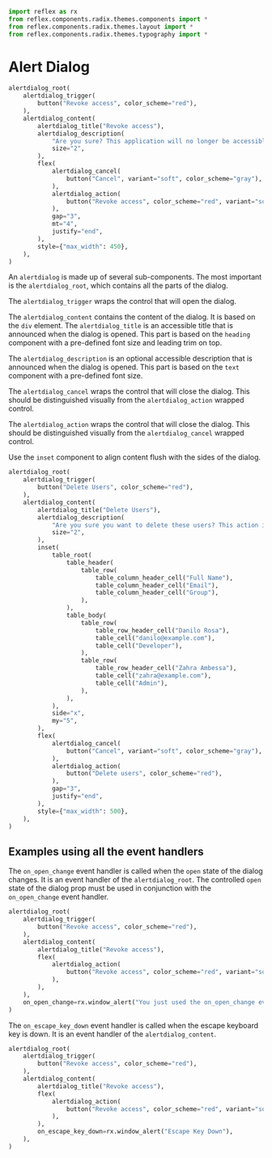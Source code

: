 ```python exec
import reflex as rx
from reflex.components.radix.themes.components import *
from reflex.components.radix.themes.layout import *
from reflex.components.radix.themes.typography import *
```


# Alert Dialog


```python demo
alertdialog_root(
    alertdialog_trigger(
        button("Revoke access", color_scheme="red"),
    ),
    alertdialog_content(
        alertdialog_title("Revoke access"),
        alertdialog_description(
            "Are you sure? This application will no longer be accessible and any existing sessions will be expired.",
            size="2",
        ),
        flex(
            alertdialog_cancel(
                button("Cancel", variant="soft", color_scheme="gray"),
            ),
            alertdialog_action(
                button("Revoke access", color_scheme="red", variant="solid"),
            ),
            gap="3",
            mt="4",
            justify="end",
        ),
        style={"max_width": 450},
    ),
)

```

An `alertdialog` is made up of several sub-components. The most important is the `alertdialog_root`, which contains all the parts of the dialog. 

The `alertdialog_trigger` wraps the control that will open the dialog. 

The `alertdialog_content` contains the content of the dialog. It is based on the `div` element. The `alertdialog_title` is an accessible title that is announced when the dialog is opened. This part is based on the `heading` component with a pre-defined font size and leading trim on top. 

The `alertdialog_description` is an optional accessible description that is announced when the dialog is opened. This part is based on the `text` component with a pre-defined font size. 

The `alertdialog_cancel` wraps the control that will close the dialog. This should be distinguished visually from the `alertdialog_action` wrapped control. 

The `alertdialog_action` wraps the control that will close the dialog. This should be distinguished visually from the `alertdialog_cancel` wrapped control.




Use the `inset` component to align content flush with the sides of the dialog.


```python demo
alertdialog_root(
    alertdialog_trigger(
        button("Delete Users", color_scheme="red"),
    ),
    alertdialog_content(
        alertdialog_title("Delete Users"),
        alertdialog_description(
            "Are you sure you want to delete these users? This action is permanent and cannot be undone.",
            size="2",
        ),
        inset(
            table_root(
                table_header(
                    table_row(
                        table_column_header_cell("Full Name"),
                        table_column_header_cell("Email"),
                        table_column_header_cell("Group"),
                    ),
                ),
                table_body(
                    table_row(
                        table_row_header_cell("Danilo Rosa"),
                        table_cell("danilo@example.com"),
                        table_cell("Developer"),
                    ),
                    table_row(
                        table_row_header_cell("Zahra Ambessa"),
                        table_cell("zahra@example.com"),
                        table_cell("Admin"),
                    ),
                ),
            ),
            side="x",
            my="5",
        ),
        flex(
            alertdialog_cancel(
                button("Cancel", variant="soft", color_scheme="gray"),
            ),
            alertdialog_action(
                button("Delete users", color_scheme="red"),
            ),
            gap="3",
            justify="end",
        ),
        style={"max_width": 500},
    ),
)
```



## Examples using all the event handlers

The `on_open_change` event handler is called when the `open` state of the dialog changes. It is an event handler of the `alertdialog_root`. The controlled `open` state of the dialog prop must be used in conjunction with the `on_open_change` event handler.

```python demo
alertdialog_root(
    alertdialog_trigger(
        button("Revoke access", color_scheme="red"),
    ),
    alertdialog_content(
        alertdialog_title("Revoke access"),
        flex(
            alertdialog_action(
                button("Revoke access", color_scheme="red", variant="solid"),
            ),
        ),
    ),
    on_open_change=rx.window_alert("You just used the on_open_change event handler"),
)

```


The `on_escape_key_down` event handler is called when the escape keyboard key is down. It is an event handler of the `alertdialog_content`.

```python demo
alertdialog_root(
    alertdialog_trigger(
        button("Revoke access", color_scheme="red"),
    ),
    alertdialog_content(
        alertdialog_title("Revoke access"),
        flex(
            alertdialog_action(
                button("Revoke access", color_scheme="red", variant="solid"),
            ),
        ),
        on_escape_key_down=rx.window_alert("Escape Key Down"),
    ),
)

```